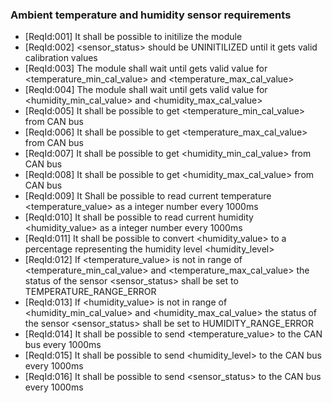 ### Ambient temperature and humidity sensor requirements

* [ReqId:001] It shall be possible to initilize the module
* [ReqId:002] <sensor_status> should be UNINITILIZED until it gets valid calibration values
* [ReqId:003] The module shall wait until gets valid value for <temperature_min_cal_value> and <temperature_max_cal_value>
* [ReqId:004] The module shall wait until gets valid value for <humidity_min_cal_value> and <humidity_max_cal_value>
* [ReqId:005] It shall be possible to get <temperature_min_cal_value> from CAN bus
* [ReqId:006] It shall be possible to get <temperature_max_cal_value> from CAN bus
* [ReqId:007] It shall be possible to get <humidity_min_cal_value> from CAN bus
* [ReqId:008] It shall be possible to get <humidity_max_cal_value> from CAN bus
* [ReqId:009] It Shall be possible to read current temperature <temperature_value> as a integer number every 1000ms
* [ReqId:010] It shall be possible to read current humidity <humidity_value> as a integer number every 1000ms
* [ReqId:011] It shall be possible to convert <humidity_value> to a percentage representing the humidity level <humidity_level>
* [ReqId:012] If <temperature_value> is not in range of <temperature_min_cal_value> and <temperature_max_cal_value> the status of the sensor
            <sensor_status> shall be set to TEMPERATURE_RANGE_ERROR
* [ReqId:013] If <humidity_value> is not in range of <humidity_min_cal_value> and <humidity_max_cal_value> the status of the sensor
            <sensor_status> shall be set to HUMIDITY_RANGE_ERROR
* [ReqId:014] It shall be possible to send <temperature_value> to the CAN bus every 1000ms
* [ReqId:015] It shall be possible to send <humidity_level> to the CAN bus every 1000ms
* [ReqId:016] It shall be possible to send <sensor_status> to the CAN bus every 1000ms

